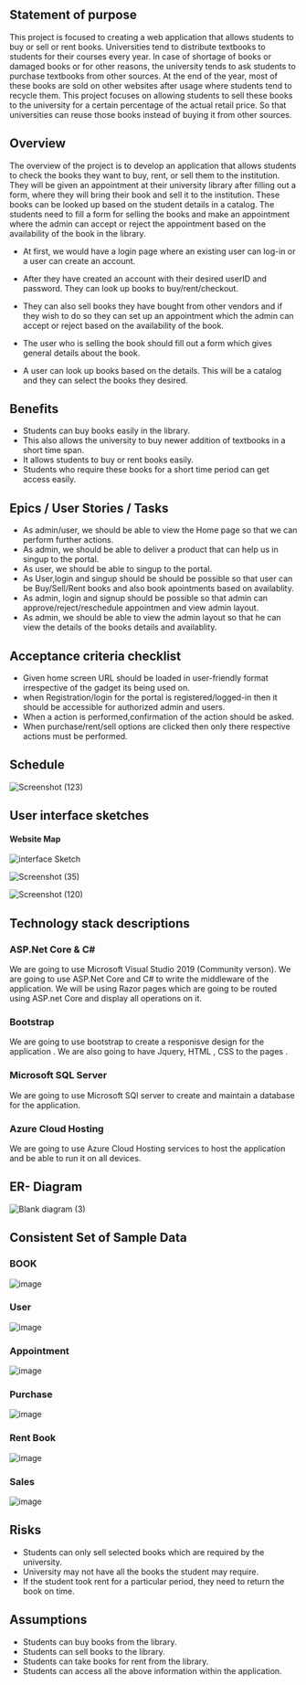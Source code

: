 ## **Statement of purpose**

This project is focused to creating a web application that allows students to buy or sell or rent books. Universities tend to distribute textbooks to students for their courses every year.  In case of shortage of books or damaged books or for other reasons, the university tends to ask students to purchase textbooks from other sources. At the end of the year, most of these books are sold on other websites after usage where students tend to recycle them. This project focuses on allowing students to sell these books to the university for a certain percentage of the actual retail price. So that universities can reuse those books instead of buying it from other sources.

## **Overview**

The overview of the project is to develop an application that allows students to check the books they want to buy, rent, or sell them to the institution. They will be given an appointment at their university library after filling out a form, where they will bring their book and sell it to the institution. These books can be looked up based on the student details in a catalog. The students need to fill a form for selling the books and make an appointment where the admin can accept or reject the appointment based on the availability of the book in the library.

* At first, we would have a login page where an existing user can log-in or a user can create an account.

* After they have created an account with their desired userID and password. They can look up books to buy/rent/checkout.

* They can also sell books they have bought from other vendors and if they wish to do so they can set up an appointment which the admin can accept or reject based on the availability of the book.

* The user who is selling the book should fill out a form which gives general details about the book.

* A user can look up books based on the details. This will be a catalog and they can select the books they desired.

## **Benefits**

* Students can buy books easily in the library.
* This also allows the university to buy newer addition of textbooks in a short time span.
* It allows students to buy or rent books easily.
* Students who require these books for a short time period can get access easily.
 
## Epics / User Stories / Tasks

* As admin/user, we should be able to view the Home page so that we can perform further actions.
* As admin, we should be able to deliver a product that can help us in singup to the portal.
* As user, we should be able to singup to the portal.
* As User,login and singup should be should be possible so that user can be Buy/Sell/Rent books and also book apointments based on availablity.
* As admin, login and signup should be possible so that admin can approve/reject/reschedule appointmen and view admin layout.
* As admin, we should be able to view the admin layout so that he can view the details of the books details and availablity.
 
## Acceptance criteria checklist

* Given home screen URL should be loaded in user-friendly format irrespective of the gadget its being used on.
* when Registration/login for the portal is registered/logged-in then it should be accessible for authorized admin and users.
* When a action is performed,confirmation of the action should be asked.
* When purchase/rent/sell options are clicked then only there respective actions must be performed.

## Schedule

![Screenshot (123)](https://user-images.githubusercontent.com/77799896/135660952-c660ee8f-afcb-4ec1-b2cf-aaecfd28c018.png)


## User interface sketches 
 #### Website Map
 ![interface Sketch](https://user-images.githubusercontent.com/77645775/135176134-8c275dc5-5484-41a6-813b-6da5033621ed.png) 
 
 ![Screenshot (35)](https://user-images.githubusercontent.com/77645775/135179577-4f8f88a6-d468-4c18-9370-a0862e014186.png)

![Screenshot (120)](https://user-images.githubusercontent.com/77799896/135568122-a7d16001-6188-40fd-b000-ec137492881f.png)


## Technology stack descriptions

### ASP.Net Core & C#
We are going to use Microsoft Visual Studio 2019 (Community verson). We are going to use ASP.Net Core and C# to write the middleware of the application. We will be using Razor pages which are going to be routed using ASP.net Core and display all operations on it.

### Bootstrap
We are going to use bootstrap to create a responisve design for the application . We are also going to have Jquery, HTML , CSS to the pages .

### Microsoft SQL Server
We are going to use Microsoft SQl server to create and maintain a database for the application.

### Azure Cloud Hosting
We are going to use Azure Cloud Hosting services to host the application and be able to run it on all devices.


## ER- Diagram 
![Blank diagram (3)](https://user-images.githubusercontent.com/77645775/135532612-521c4fac-633e-4939-8eda-2115c9cbb34b.png)


## Consistent Set of Sample Data
### BOOK

![image](https://user-images.githubusercontent.com/77765092/135659848-1411d43f-7c00-4613-bfe0-3cb4442abc90.png)

### User

![image](https://user-images.githubusercontent.com/77765092/135582300-1ca3d81b-55eb-4c88-aa93-17a3985dc419.png)

### Appointment

![image](https://user-images.githubusercontent.com/77765092/135582435-6144ecd3-b582-4a1c-87bc-510f2fb6c281.png)

### Purchase

![image](https://user-images.githubusercontent.com/77765092/135582525-51f2b071-18d4-4245-b6bd-55fabf8799f4.png)

### Rent Book

![image](https://user-images.githubusercontent.com/77765092/135582615-8421671a-154b-434d-8372-32630dae38d7.png)

 ### Sales 

![image](https://user-images.githubusercontent.com/77765092/135582684-3e3c5630-95f8-4aea-9074-00c6450b05ed.png)







 
## **Risks**

* Students can only sell selected books which are required by the university.
* University may not have all the books the student may require.
* If the student took rent for a particular period, they need to return the book on time.

## **Assumptions**

* Students can buy books from the library.
* Students can sell books to the library.
* Students can take books for rent from the library.
* Students can access all the above information within the application.
